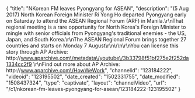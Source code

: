 {
    "title": "NKorean FM leaves Pyongyang for ASEAN",
    "description": "(5 Aug 2017) North Korean Foreign Minister Ri Yong Ho departed Pyongyang early on Saturday to attend the ASEAN Regional Forum (ARF) in Manila.\r\nThat regional meeting is a rare opportunity for North Korea's Foreign Minister to mingle with senior officials from Pyongyang's traditional enemies - the US, Japan, and South Korea.\r\nThe ASEAN Regional Forum brings together 27 countries and starts on Monday 7 August\r\n\r\n\r\nYou can license this story through AP Archive: http:\/\/www.aparchive.com\/metadata\/youtube\/3b33798f51bf275e2f252da1334cc2f9 \r\nFind out more about AP Archive: http:\/\/www.aparchive.com\/HowWeWork",
    "channelid": "123184222",
    "videoid": "123195502",
    "date_created": "1502331755",
    "date_modified": "1508437324",
    "type": "captivate",
    "layout": "channelVideo",
    "url": "\/c1\/nkorean-fm-leaves-pyongyang-for-asean\/123184222-123195502"
}